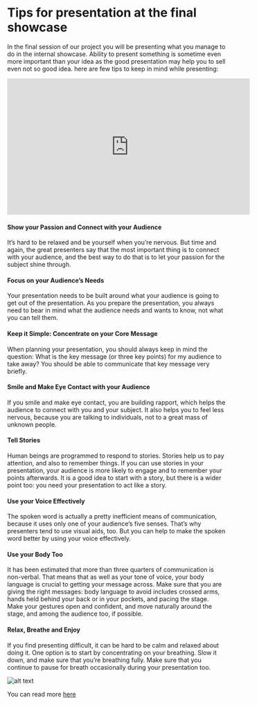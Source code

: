 Tips for presentation at the final showcase
===========================================
In the final session of our project you will be presenting what you manage to do in the internal showcase. 
Ability to present something is sometime even more important than your idea as the good presentation may
help you to sell even not so good idea. here are few tips to keep in mind while presenting:

<iframe width="560" height="315" src="https://www.youtube.com/embed/g0TaYhjpOfo" frameborder="0" allowfullscreen></iframe>



#### Show your Passion and Connect with your Audience
It’s hard to be relaxed and be yourself when you’re nervous. But time and again, the great presenters say that the most important thing is to connect with your audience, and the best way to do that is to let your passion for the subject shine through.

#### Focus on your Audience’s Needs
Your presentation needs to be built around what your audience is going to get out of the presentation.
As you prepare the presentation, you always need to bear in mind what the audience needs and wants to know, not what you can tell them.

#### Keep it Simple: Concentrate on your Core Message
When planning your presentation, you should always keep in mind the question: What is the key message (or three key points) for my audience to take away? You should be able to communicate that key message very briefly.

#### Smile and Make Eye Contact with your Audience
If you smile and make eye contact, you are building rapport, which helps the audience to connect with you and your subject. It also helps you to feel less nervous, because you are talking to individuals, not to a great mass of unknown people.

#### Tell Stories
Human beings are programmed to respond to stories. Stories help us to pay attention, and also to remember things. If you can use stories in your presentation, your audience is more likely to engage and to remember your points afterwards. It is a good idea to start with a story, but there is a wider point too: you need your presentation to act like a story.

#### Use your Voice Effectively
The spoken word is actually a pretty inefficient means of communication, because it uses only one of your audience’s five senses. That’s why presenters tend to use visual aids, too. But you can help to make the spoken word better by using your voice effectively.

#### Use your Body Too
It has been estimated that more than three quarters of communication is non-verbal. That means that as well as your tone of voice, your body language is crucial to getting your message across. Make sure that you are giving the right messages: body language to avoid includes crossed arms, hands held behind your back or in your pockets, and pacing the stage. Make your gestures open and confident, and move naturally around the stage, and among the audience too, if possible.

#### Relax, Breathe and Enjoy
If you find presenting difficult, it can be hard to be calm and relaxed about doing it. One option is to start by concentrating on your breathing. Slow it down, and make sure that you’re breathing fully. Make sure that you continue to pause for breath occasionally during your presentation too.

![alt text](http://www.pgf.rgs.org/wp-content/uploads/keep-calm-and-enjoy-your-presentation.png)

You can read more [here](https://www.skillsyouneed.com/present/presentation-tips.html)
